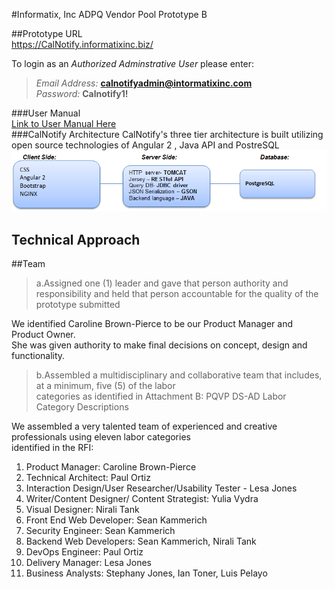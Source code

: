 
#Informatix, Inc  ADPQ Vendor Pool Prototype B

##Prototype URL  
https://CalNotify.informatixinc.biz/  

To login as an *Authorized Adminstrative User* please enter:  
>_Email Address:_ **calnotifyadmin@intormatixinc.com**  
_Password:_ **Calnotify1!**

###User Manual  
[Link to User Manual Here](https://github.com/informatixinc/Cal-Notify/tree/master/db_schema)  
###CalNotify Architecture
CalNotify's three tier architecture is built utilizing open source technologies of Angular 2 , Java API and PostreSQL  
![CalNotify Architecture](https://github.com/yuliavydra/TEST1/blob/master/CaNotifyArchitecture.PNG)

## Technical Approach
>
>
##Team
>a.Assigned one (1) leader and gave that person authority and responsibility and held that
person accountable for the quality of the prototype submitted

We identified Caroline Brown-Pierce to be our Product Manager and Product Owner.  
She was given authority to make final decisions on concept, design and functionality. 

>b.Assembled a multidisciplinary and collaborative team that includes, at a minimum, five (5) of the labor  
categories as identified in Attachment B: PQVP DS-AD Labor Category Descriptions

We assembled a very talented team of experienced and creative professionals using eleven labor categories  
identified in the RFI: 

1. Product Manager: Caroline Brown-Pierce  
2. Technical Architect: Paul Ortiz  
3. Interaction Design/User Researcher/Usability Tester - Lesa Jones  
4. Writer/Content Designer/ Content Strategist: Yulia Vydra  
5. Visual Designer:  Nirali Tank  
6. Front End Web Developer: Sean Kammerich  
7. Security Engineer: Sean Kammerich  
8. Backend  Web Developers: Sean Kammerich, Nirali Tank  
9. DevOps Engineer: Paul Ortiz  
10. Delivery Manager: Lesa Jones  
11. Business Analysts: Stephany Jones, Ian Toner, Luis Pelayo  















